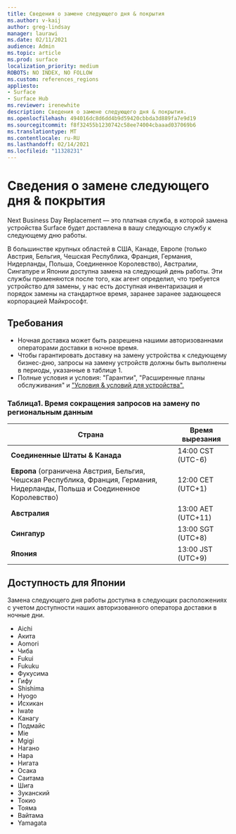 ```yaml
---
title: Сведения о замене следующего дня & покрытия
ms.author: v-kaij
author: greg-lindsay
manager: laurawi
ms.date: 02/11/2021
audience: Admin
ms.topic: article
ms.prod: surface
localization_priority: medium
ROBOTS: NO INDEX, NO FOLLOW
ms.custom: references_regions
appliesto:
- Surface
- Surface Hub
ms.reviewer: irenewhite
description: Сведения о замене следующего дня & покрытия.
ms.openlocfilehash: 494016dc8d6dd4b9d59420cbbda3d889fa7e9d19
ms.sourcegitcommit: f8f32455b1230742c58ee74004cbaaad037069b6
ms.translationtype: MT
ms.contentlocale: ru-RU
ms.lasthandoff: 02/14/2021
ms.locfileid: "11328231"
---
```

# Сведения о замене следующего дня & покрытия

Next Business Day Replacement — это платная служба, в которой замена устройства Surface будет доставлена в вашу следующую службу к следующему дню работы. 

В большинстве крупных областей в США, Канаде, Европе (только Австрия, Бельгия, Чешская Республика, Франция, Германия, Нидерланды, Польша, Соединенное Королевство), Австралии, Сингапуре и Японии доступна замена на следующий день работы. Эти службы применяются после того, как агент определил, что требуется устройство для замены, у нас есть доступная инвентаризация и порядок замены на стандартное время, заранее заранее задающееся корпорацией Майкрософт. 

## Требования

- Ночная доставка может быть разрешена нашими авторизованнами операторами доставки в ночное время.
- Чтобы гарантировать доставку на замену устройства к следующему бизнес-дню, запросы на замену устройств должны быть выполнены в периоды, указанные в таблице 1. 
- Полные условия и условия: "Гарантии", "Расширенные планы обслуживания" и ["Условия & условий для устройства".](https://support.microsoft.com/topic/warranties-extended-service-plans-and-terms-conditions-for-your-device-eedf7a23-84a7-1a47-480b-0e10503eedf5)

### Таблица1. Время сокращения запросов на замену по региональным данным

| Страна                                                                                                    | Время вырезания |
| -------------------------------------------------------------------------------------------------------------- | --------------- |
| **Соединенные Штаты & Канада**                                                                                     | 14:00 CST (UTC-6)      |
| **Европа** (ограничена Австрия, Бельгия, Чешская Республика, Франция, Германия, Нидерланды, Польша и Соединенное Королевство) | 12:00 CET (UTC+1)     |
| **Австралия**                                                                                                  | 13:00 AET (UTC+11)    |
| **Сингапур**                                                                                                  | 13:00 SGT (UTC+8)   |
| **Япония**                                                                                                      | 13:00 JST (UTC+9)   |


## Доступность для Японии 

Замена следующего дня работы доступна в следующих расположениях с учетом доступности наших авторизованного оператора доставки в ночные дни. 

- Aichi
- Акита
- Aomori
- Чиба
- Fukui
- Fukuku
- Фукусима
- Гифу
- Shishima
- Hyogo
- Исхикан
- Iwate
- Канагу
- Подмайс
- Mie
- Mgigi
- Нагано
- Нара
- Нигата
- Осака
- Саитама
- Шига
- Зуканский
- Токио
- Тояма
- Вайтама
- Yamagata


